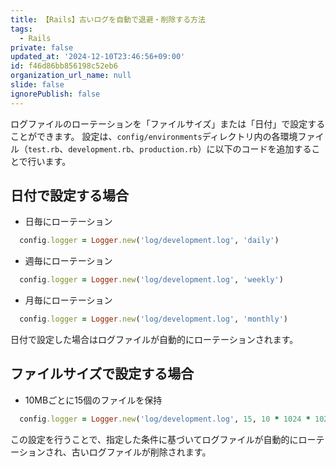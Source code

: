 ```yaml
---
title: 【Rails】古いログを自動で退避・削除する方法
tags:
  - Rails
private: false
updated_at: '2024-12-10T23:46:56+09:00'
id: f46d86bb856198c52eb6
organization_url_name: null
slide: false
ignorePublish: false
---
```

ログファイルのローテーションを「ファイルサイズ」または「日付」で設定することができます。
設定は、`config/environments`ディレクトリ内の各環境ファイル（`test.rb`、`development.rb`、`production.rb`）に以下のコードを追加することで行います。

## 日付で設定する場合

- 日毎にローテーション
```ruby
  config.logger = Logger.new('log/development.log', 'daily')
```

- 週毎にローテーション
```ruby
  config.logger = Logger.new('log/development.log', 'weekly')
```

- 月毎にローテーション
```ruby
  config.logger = Logger.new('log/development.log', 'monthly')
```

日付で設定した場合はログファイルが自動的にローテーションされます。

## ファイルサイズで設定する場合

- 10MBごとに15個のファイルを保持

```ruby
  config.logger = Logger.new('log/development.log', 15, 10 * 1024 * 1024)
```

この設定を行うことで、指定した条件に基づいてログファイルが自動的にローテーションされ、古いログファイルが削除されます。

